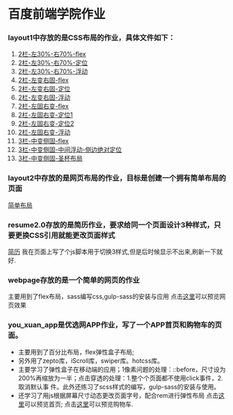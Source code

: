 # 百度前端学院作业
### layout1中存放的是CSS布局的作业，具体文件如下：
1. [2栏-左30%-右70%-flex](https://klingbo.github.io/IFE-Homework/layout-1/2栏-左30-右70-flex.html)
2. [2栏-左30%-右70%-定位](https://klingbo.github.io/IFE-Homework/layout-1/2栏-左30-右70-定位.html)
3. [2栏-左30%-右70%-浮动](https://klingbo.github.io/IFE-Homework/layout-1/2栏-左30-右70-浮动.html)
4. [2栏-左变右固-flex](https://klingbo.github.io/IFE-Homework/layout-1/2栏-左变右固-flex.html)
5. [2栏-左变右固-定位](https://klingbo.github.io/IFE-Homework/layout-1/2栏-左变右固-定位.html)
6. [2栏-左变右固-浮动](https://klingbo.github.io/IFE-Homework/layout-1/2栏-左变右固-浮动.html)
7. [2栏-左固右变-flex](https://klingbo.github.io/IFE-Homework/layout-1/2栏-左固右变-flex.html)
8. [2栏-左固右变-定位1](https://klingbo.github.io/IFE-Homework/layout-1/2栏-左固右变-定位1.html)
9. [2栏-左固右变-定位2](https://klingbo.github.io/IFE-Homework/layout-1/2栏-左固右变-定位2.html)
10. [2栏-左固右变-浮动](https://klingbo.github.io/IFE-Homework/layout-1/2栏-左固右变-浮动.html)
11. [3栏-中变侧固-flex](https://klingbo.github.io/IFE-Homework/layout-1/3栏-中变侧固-flex.html)
12. [3栏-中变侧固-中间浮动-侧边绝对定位](https://klingbo.github.io/IFE-Homework/layout-1/3栏-中变侧固-中间浮动-侧边绝对定位.html)
13. [3栏-中变侧固-圣杯布局](https://klingbo.github.io/IFE-Homework/layout-1/3栏-中变侧固-圣杯布局.html)

### layout2中存放的是网页布局的作业，目标是创建一个拥有简单布局的页面
[简单布局](https://klingbo.github.io/IFE-Homework/layout-2/index.html)

### resume2.0存放的是简历作业，要求给同一个页面设计3种样式，只要更换CSS引用就能更改页面样式
[简历](https://klingbo.github.io/IFE-Homework/resume2.0/resume.html) 
我在页面上写了个js脚本用于切换3样式,但是后时候显示不出来,刷新一下就好.

### webpage存放的是一个简单的网页的作业
主要用到了flex布局，sass编写css,gulp-sass的安装与应用
点击[这里](https://klingbo.github.io/IFE-Homework/webpage/index.html)可以预览网页效果

### you_xuan_app是优选网APP作业，写了一个APP首页和购物车的页面。
+ 主要用到了百分比布局，flex弹性盒子布局;
+ 另外用了zepto库，iScroll库，swiper库。hotcss库。
+ 主要学习了弹性盒子在移动端的应用；1像素问题的处理：::before，尺寸设为200%再缩放为一半；点击穿透的处理：1.整个个页面都不使用click事件，2.取消默认事     件。此外还练习了scss样式的编写，gulp-sass的安装与使用。
+ 还学习了用js根据屏幕尺寸动态更改页面字号，配合rem进行弹性布局
点击[这里](https://klingbo.github.io/IFE-Homework/you_xuan_app/src/index.html)可以预览首页;
点击[这里](https://klingbo.github.io/IFE-Homework/you_xuan_app/src/cart.html)可以预览购物车.
